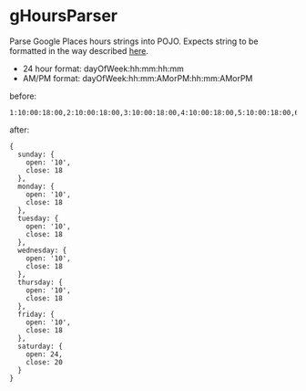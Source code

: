 gHoursParser
============

Parse Google Places hours strings into POJO. Expects string to be formatted in the way 
described [here](https://support.google.com/places/answer/1722104?hl=en#hours).

* 24 hour format: dayOfWeek:hh:mm:hh:mm
* AM/PM format: dayOfWeek:hh:mm:AMorPM:hh:mm:AMorPM

before:
```
1:10:00:18:00,2:10:00:18:00,3:10:00:18:00,4:10:00:18:00,5:10:00:18:00,6:10:00:18:00,7:12:00:20:00
```

after:
```
{
  sunday: {
    open: '10',
    close: 18
  },
  monday: {
    open: '10',
    close: 18
  },
  tuesday: {
    open: '10',
    close: 18
  },
  wednesday: {
    open: '10',
    close: 18
  },
  thursday: {
    open: '10',
    close: 18
  },
  friday: {
    open: '10',
    close: 18
  },
  saturday: {
    open: 24,
    close: 20
  }
}
```

